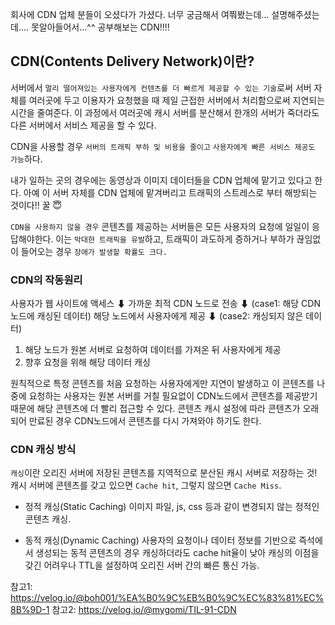 회사에 CDN 업체 분들이 오셨다가 가셨다. 너무 궁금해서 여쭤봤는데... 설명해주셨는데.... 못알아들어서...^^
공부해보는 CDN!!!!

## CDN(Contents Delivery Network)이란?

서버에서 `멀리 떨어져있는 사용자에게 컨텐츠를 더 빠르게 제공할 수 있는 기술`로써 서버 자체를 여러곳에 두고 이용자가 요청했을 때 제일 근접한 서버에서 처리함으로써 지연되는 시간을 줄여준다. 이 과정에서 여러곳에 캐시 서버를 분산해서 한개의 서버가 죽더라도 다른 서버에서 서비스 제공을 할 수 있다.

CDN을 사용할 경우 `서버의 트래픽 부하 및 비용을 줄이고` `사용자에게 빠른 서비스 제공도 가능`하다.

내가 일하는 곳의 경우에는 동영상과 이미지 데이터들을 CDN 업체에 맡기고 있다고 한다. 아예 이 서버 자체를 CDN 업체에 맡겨버리고 트래픽의 스트레스로 부터 해방되는 것이다!! 꿀 😇

`CDN을 사용하지 않을 경우` 콘텐츠를 제공하는 서버들은 모든 사용자의 요청에 일일이 응답해야한다. 이는 `막대한 트래픽을 유발`하고, 트래픽이 과도하게 증하거나 부하가 끊임없이 들어오는 경우 `장애가 발생할 확률도 크다.`

### CDN의 작동원리

사용자가 웹 사이트에 액세스
⬇
가까운 최적 CDN 노드로 전송
⬇
(case1: 해당 CDN 노드에 캐싱된 데이터)
해당 노드에서 사용자에게 제공
⬇
(case2: 캐싱되지 않은 데이터)
1. 해당 노드가 원본 서버로 요청하여 데이터를 가져온 뒤 사용자에게 제공
2. 향후 요청을 위해 해당 데이터 캐싱

원칙적으로 특정 콘텐츠를 처음 요청하는 사용자에게만 지연이 발생하고 이 콘텐츠를 나중에 요청하는 사용자는 원본 서버를 거칠 필요없이 CDN노드에서 콘텐츠를 제공받기 때문에 해당 콘텐츠에 더 빨리 접근할 수 있다.
콘텐츠 캐시 설정에 따라 콘텐츠가 오래되어 만료된 경우 CDN노드에서 콘텐츠를 다시 가져와야 하기도 한다.



### CDN 캐싱 방식

`캐싱`이란 오리진 서버에 저장된 콘텐츠를 지역적으로 분산된 캐시 서버로 저장하는 것! 캐시 서버에 콘텐츠를 갖고 있으면 `Cache hit`, 그렇지 않으면 `Cache Miss`.

* 정적 캐싱(Static Caching)
이미지 파일, js, css 등과 같이 변경되지 않는 정적인 콘텐츠 캐싱.

* 동적 캐싱(Dynamic Caching)
사용자의 요청이나 데이터 정보를 기반으로 즉석에서 생성되는 동적 콘텐츠의 경우 캐싱하더라도 cache hit율이 낮아 캐싱의 이점을 갖긴 어려우나 TTL을 설정하여 오리진 서버 간의 빠른 통신 가능.


참고1: https://velog.io/@boh001/%EA%B0%9C%EB%B0%9C%EC%83%81%EC%8B%9D-1
참고2:
https://velog.io/@mygomi/TIL-91-CDN
